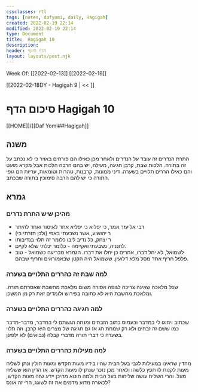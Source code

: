 ```yaml
---
cssclasses: rtl
tags: [notes, dafyomi, daily, Hagigah] 
created: 2022-02-19 22:14
modified: 2022-02-19 22:14
type: Document
title:  Hagigah 10
description:
header: הדף היומי 
layout: layouts/post.njk
---
```

Week Of: [[2022-02-13]]
[[2022-02-19]]

[[2022-02-18DY - Hagigah 9 | << ]] 

# סיכום הדף  Hagigah 10

[[HOME]]/[[Daf Yomi##Hagigah]]

## משנה
התרת הנדרים זה עובד על הנדרים ולאחר מכן כאילו הם פורחים באויר כי לא נכתב על זה בתורה.
הלכות שבת, קרבן חגיגה, מעילה, יש בהם הרבה הלכות אבל מקרא מועט והם כאילו הררים תלויים בשערה.
דיני ממונות, קרבנות, טהרות וטומאות, עריות הם גופי התורה כי יש להם הרבה סימוכין בתורה שבכתב.
## גמרא
### מהיכן שיש התרת נדרים
- רבי אליעזר אמר, כי יפליא כי יפליא אחד לאיסור ואחד להיתר
- ר יהושוע, אשר נשבעתי באפי (ולכן חזרתי בי)
- ר יצחק, כל נדיב ליבו כלומר זה תלוי בנדיבותו
- לחנניה, נשבעתי ואקיימה - כלומר יכלתי שלא לקיים.
- לשמואל, לא יחל דברו, אחרים כן יחלו את דברו.
הגמרא מכריעה כשמואל - טוב פלפל חריף אחד מסל מלא דלועין. ששמואל היה הקטן שבאמוראים וחריף שבהם.
### למה שבת זה כהררים התלויים בשערה
שכל מלאכה שאינה צריכה לגופה אסורה משום מלאכת מחשבת שאסרתם תורה.
ומלאכת מחשבת היא לא כתובה בפירוש ולומדים זאת רק מן המשכן.
### למה חגיגה כהררים התלויים בשערה
שכתוב ויחוגו לי במדבר ובעמוס כתוב הזבחים ומנחה הגשתם לי במדבר, מדבר-מדבר כמו ששם זה זבחים ולא רק שמחת חג אז גם חגיגה של מצרים היא קרבן.
וזה תלוי בשערה כי דברי תורה מדברי קבלה (נביאים) לא ילפינן.
### למה מעילות כהררים התלויים בשערה
מהדין שראינו במעילות לגבי בעל הבית שהיו בידיו מעות הקדש ומעות חולין ונתן לשליח מעות לקנות לו חפץ כלשהו ולאחר מכן נזכר שנתן לו מעות הקדש. אז הדין הוא ששליח מעל. והרי השליח עושה שליחות בעל הבית ולמה חוטא מהיכן יידע שזה מעות הקדש, לכאורה מדוע מדמים את זה לשוגג, הרי זה אונס? 
